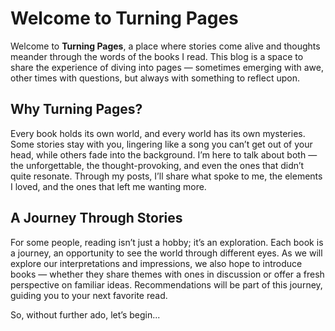 # Welcome to Turning Pages

Welcome to **Turning Pages**, a place where stories come alive and thoughts meander through the words of the books I read. This blog is a space to share the experience of diving into pages — sometimes emerging with awe, other times with questions, but always with something to reflect upon.

## Why Turning Pages?

Every book holds its own world, and every world has its own mysteries. Some stories stay with you, lingering like a song you can’t get out of your head, while others fade into the background. I’m here to talk about both — the unforgettable, the thought-provoking, and even the ones that didn’t quite resonate. Through my posts, I’ll share what spoke to me, the elements I loved, and the ones that left me wanting more.

## A Journey Through Stories

For some people, reading isn’t just a hobby; it’s an exploration. Each book is a journey, an opportunity to see the world through different eyes. As we will explore our interpretations and impressions, we also hope to introduce books — whether they share themes with ones in discussion or offer a fresh perspective on familiar ideas. Recommendations will be part of this journey, guiding you to your next favorite read.


So, without further ado, let’s begin...

##

[]()
